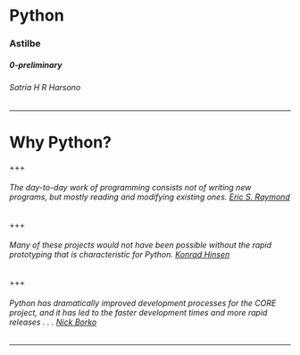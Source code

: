 # Python

### Astilbe

##### 0-preliminary

###### Satria H R Harsono

---

# Why Python?

+++

###### The day-to-day work of programming consists not of writing new programs, but mostly reading and modifying existing ones. [Eric S. Raymond](https://www.python.org/success-stories/esr/)

+++

###### Many of these projects would not have been possible without the rapid prototyping that is characteristic for Python. [Konrad Hinsen](https://www.python.org/success-stories/mmtk/)

+++

###### Python has dramatically improved development processes for the CORE project, and it has led to the faster development times and more rapid releases . . . [Nick Borko](https://www.python.org/success-stories/test-success-story/)

---

